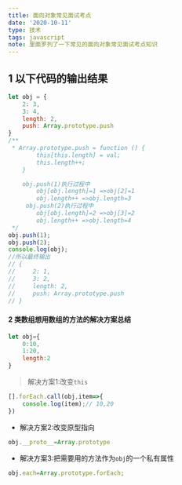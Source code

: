 ```yaml
---
title: 面向对象常见面试考点
date: '2020-10-11'
type: 技术
tags: javascript
note: 里面罗列了一下常见的面向对象常见面试考点知识
---
```

## 1 以下代码的输出结果
```js
let obj = {
    2: 3,
    3: 4,
    length: 2,
    push: Array.prototype.push
}
/**
 * Array.prototype.push = function () {
        this[this.length] = val;
        this.length++;
    }

    obj.push(1)执行过程中
        obj[obj.length]=1 =>obj[2]=1
        obj.length++ =>obj.length=3
     obj.push(2)执行过程中
        obj[obj.length]=2 =>obj[3]=2
        obj.length++ =>obj.length=4
 */
obj.push(1);
obj.push(2);
console.log(obj);
//所以最终输出
// {
//     2: 1,
//     3: 2,
//     length: 2,
//     push: Array.prototype.push
// }
```
#### 2 类数组想用数组的方法的解决方案总结
```js
let obj={
    0:10,
    1:20,
    length:2
}
```
> 解决方案1:改变`this`
```js
[].forEach.call(obj,item=>{
    console.log(item);// 10,20
})
```
+ 解决方案2:改变原型指向
```js
obj.__proto__=Array.prototype
```
+ 解决方案3:把需要用的方法作为`obj`的一个私有属性
```js
obj.each=Array.prototype.forEach;
```